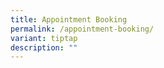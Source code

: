 ```yaml
---
title: Appointment Booking
permalink: /appointment-booking/
variant: tiptap
description: ""
---
```

